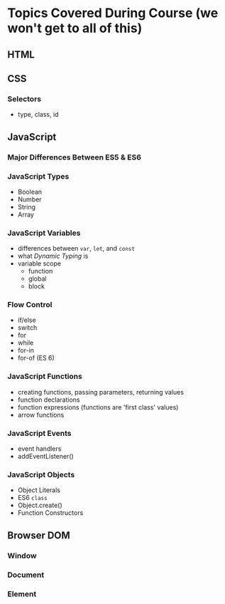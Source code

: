 # Topics Covered During Course (we won't get to all of this)

## HTML


## CSS
### Selectors
- type, class, id

## JavaScript
### Major Differences Between ES5 & ES6

### JavaScript Types
- Boolean
- Number
- String
- Array

### JavaScript Variables
  - differences between `var`, `let`, and `const`
  - what *Dynamic Typing* is
  - variable scope
    - function
    - global
    - block
    
### Flow Control
- if/else
- switch
- for
- while
- for-in
- for-of (ES 6)

### JavaScript Functions
- creating functions, passing parameters, returning values
- function declarations
- function expressions (functions are 'first class' values)
- arrow functions

### JavaScript Events
- event handlers
- addEventListener()

### JavaScript Objects
  - Object Literals
  - ES6 `class`
  - Object.create()
  - Function Constructors
  
## Browser DOM

### Window

### Document

### Element


